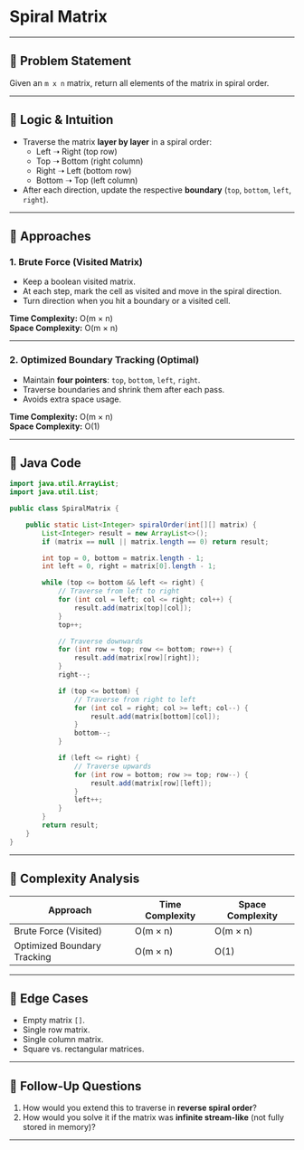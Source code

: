 # Spiral Matrix

---

## 🔹 Problem Statement
Given an `m x n` matrix, return all elements of the matrix in spiral order.

---

## 🔹 Logic & Intuition
- Traverse the matrix **layer by layer** in a spiral order:
    - Left ➝ Right (top row)
    - Top ➝ Bottom (right column)
    - Right ➝ Left (bottom row)
    - Bottom ➝ Top (left column)
- After each direction, update the respective **boundary** (`top`, `bottom`, `left`, `right`).

---

## 🔹 Approaches

### 1. Brute Force (Visited Matrix)
- Keep a boolean visited matrix.
- At each step, mark the cell as visited and move in the spiral direction.
- Turn direction when you hit a boundary or a visited cell.

**Time Complexity:** O(m × n)  
**Space Complexity:** O(m × n)

---

### 2. Optimized Boundary Tracking (Optimal)
- Maintain **four pointers**: `top`, `bottom`, `left`, `right`.
- Traverse boundaries and shrink them after each pass.
- Avoids extra space usage.

**Time Complexity:** O(m × n)  
**Space Complexity:** O(1)

---

## 🔹 Java Code

```java
import java.util.ArrayList;
import java.util.List;

public class SpiralMatrix {

    public static List<Integer> spiralOrder(int[][] matrix) {
        List<Integer> result = new ArrayList<>();
        if (matrix == null || matrix.length == 0) return result;

        int top = 0, bottom = matrix.length - 1;
        int left = 0, right = matrix[0].length - 1;

        while (top <= bottom && left <= right) {
            // Traverse from left to right
            for (int col = left; col <= right; col++) {
                result.add(matrix[top][col]);
            }
            top++;

            // Traverse downwards
            for (int row = top; row <= bottom; row++) {
                result.add(matrix[row][right]);
            }
            right--;

            if (top <= bottom) {
                // Traverse from right to left
                for (int col = right; col >= left; col--) {
                    result.add(matrix[bottom][col]);
                }
                bottom--;
            }

            if (left <= right) {
                // Traverse upwards
                for (int row = bottom; row >= top; row--) {
                    result.add(matrix[row][left]);
                }
                left++;
            }
        }
        return result;
    }
}
```
---

## 🔹 Complexity Analysis

| Approach                    | Time Complexity | Space Complexity |
|-----------------------------|-----------------|------------------|
| Brute Force (Visited)       | O(m × n)        | O(m × n)         |
| Optimized Boundary Tracking | O(m × n)        | O(1)             |

---

## 🔹 Edge Cases
- Empty matrix `[]`.
- Single row matrix.
- Single column matrix.
- Square vs. rectangular matrices.

---

## 🔹 Follow-Up Questions
1. How would you extend this to traverse in **reverse spiral order**?
2. How would you solve it if the matrix was **infinite stream-like** (not fully stored in memory)?

---
